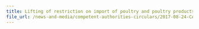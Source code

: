 ```yaml
---
title: Lifting of restriction on import of poultry and poultry products from Hungary 
file_url: /news-and-media/competent-authorities-circulars/2017-08-24-CA.pdf
---
```

